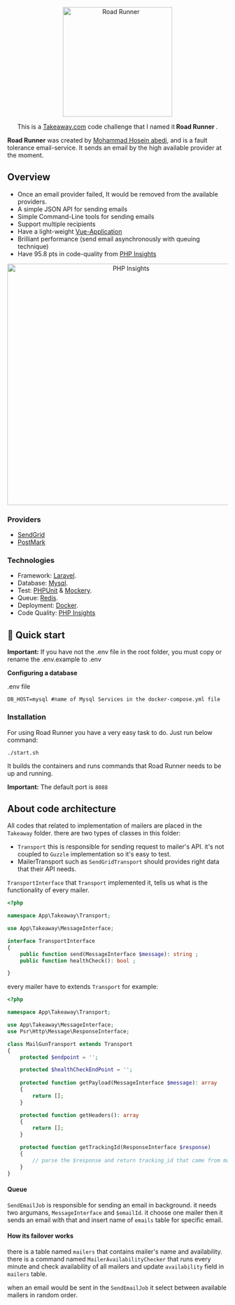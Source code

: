 <p align="center">
        <img src="https://raw.githubusercontent.com/hoseinz3/simpleStore/hoseinz3-patch-1/10.jpg" width="250" alt="Road Runner">
          <p align="center">
    This is a <a href="https://takeaway.com">Takeaway.com</a> code challenge that I named it<strong> Road Runner </strong>.
  </p>
</p>

**Road Runner** was created by [Mohammad Hosein abedi](https://github.com/hoseinz3), and is a fault tolerance email-service.
It sends an email by the high available provider at the moment.

## Overview
- Once an email provider failed, It would be removed from the available providers.
- A simple JSON API for sending emails
- Simple Command-Line tools for sending emails
- Support multiple recipients
- Have a light-weight [Vue-Application](https://github.com/hoseinz3/ui-road-runner)
- Brilliant performance (send email asynchronously with queuing technique)
- Have 95.8 pts in code-quality from [PHP Insights](https://github.com/nunomaduro/phpinsights)

<p align="center">
        <img src="https://raw.githubusercontent.com/hoseinz3/simpleStore/hoseinz3-patch-1/insights.png" width="550" alt="PHP Insights">
</p>

### Providers
- [SendGrid](https://sendgrid.com)
- [PostMark](https://postmarkapp.com)
### Technologies
- Framework: [Laravel](https://github.com/laravel/laravel).
- Database: [Mysql](https://www.mysql.com/).
- Test: [PHPUnit](https://github.com/sebastianbergmann/phpunit) & [Mockery](https://github.com/mockery/mockery).
- Queue: [Redis](https://redis.io/).
- Deployment: [Docker](https://www.docker.com/).
- Code Quality: [PHP Insights](https://github.com/nunomaduro/phpinsights)

## 🚀 Quick start
**Important:** If you have not the .env file in the root folder, you must copy or rename the .env.example to .env

**Configuring a database**

.env file
```
DB_HOST=mysql #name of Mysql Services in the docker-compose.yml file
```
### Installation
For using Road Runner you have a very easy task to do. Just run below command:

`./start.sh`

It builds the containers and runs commands that Road Runner needs to be up and running.

**Important:** The default port is `8088`

## About code architecture

All codes that related to implementation of mailers are placed in the `Takeaway` folder. there are two types of classes in this folder:

- `Transport` this is responsible for sending request to mailer's API. it's not coupled to `Guzzle` implementation so it's easy to test.
- MailerTransport such as `SendGridTransport` should provides right data that their API needs.

`TransportInterface` that `Transport` implemented it, tells us what is the functionality of every mailer. 
```php
<?php

namespace App\Takeaway\Transport;

use App\Takeaway\MessageInterface;

interface TransportInterface
{
    public function send(MessageInterface $message): string ;
    public function healthCheck(): bool ;

}
```

every mailer have to extends `Transport` for example:

```php
<?php

namespace App\Takeaway\Transport;

use App\Takeaway\MessageInterface;
use Psr\Http\Message\ResponseInterface;

class MailGunTransport extends Transport
{
    protected $endpoint = '';

    protected $healthCheckEndPoint = '';
    
    protected function getPayload(MessageInterface $message): array
    {
        return [];
    }

    protected function getHeaders(): array
    {
        return [];
    }

    protected function getTrackingId(ResponseInterface $response)
    {
        // parse the $response and return tracking_id that came from mailer
    }
}

```
#### Queue
`SendEmailJob` is responsible for sending an email in background. it needs two argumans, `MessageInterface` and `$emailId`. it choose one mailer then it sends an email with that and insert name of `emails` table for specific email. 

#### How its failover works
there is a table named `mailers` that contains mailer's name and availability.
there is a command named `MailerAvailabilityChecker` that runs every minute and check availability of all mailers and update `availability` field in `mailers` table.

when an email would be sent in the `SendEmailJob` it select between available mailers in random order.



